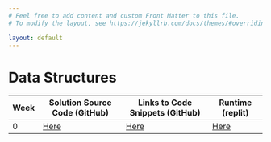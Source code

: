 ```yaml
---
# Feel free to add content and custom Front Matter to this file.
# To modify the layout, see https://jekyllrb.com/docs/themes/#overriding-theme-defaults

layout: default
---
```


# Data Structures 

| Week | Solution Source Code (GitHub) | Links to Code Snippets (GitHub) | Runtime (replit) | 
| ----- | ----- | ----- | ----- |
|     0|[Here](https://github.com/rpeddakama/CSA-Data-Structures/tree/master/src)| [Here](https://github.com/rpeddakama/CSA-Data-Structures/blob/master/src/Matrix.java#L31-L60)| [Here](https://replit.com/@RishiPeddakama/CSA-Data-Structures)
